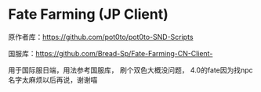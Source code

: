 # Fate Farming (JP Client)
原作者库：https://github.com/pot0to/pot0to-SND-Scripts

国服库：https://github.com/Bread-Sp/Fate-Farming-CN-Client-

用于国际服日端，用法参考国服库， 刷个双色大概没问题， 4.0的fate因为找npc名字太麻烦以后再说，谢谢喵
